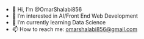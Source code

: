 - 👋 Hi, I’m @OmarShalabi856
- 👀 I’m interested in AI/Front End Web Development
- 🌱 I’m currently learning Data Science 
- 📫 How to reach me: omarshalabi856@gmail.com

<!---
OmarShalabi856/OmarShalabi856 is a ✨ special ✨ repository because its `README.md` (this file) appears on your GitHub profile.
You can click the Preview link to take a look at your changes.
--->
